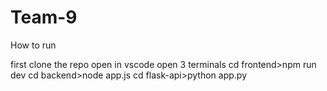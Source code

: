 # Team-9

How to run

first clone the repo
open in vscode
open 3 terminals
cd frontend>npm run dev 
cd backend>node app.js
cd flask-api>python app.py
